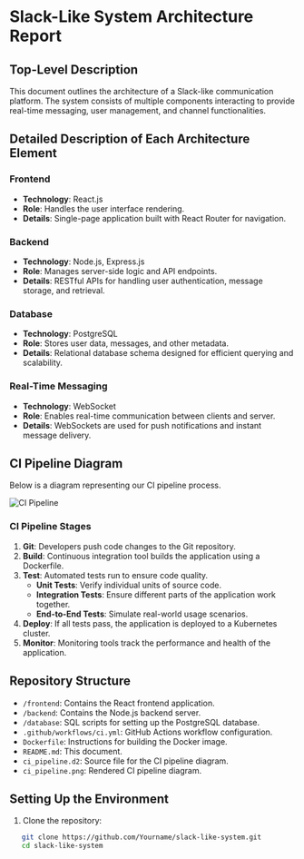 # Slack-Like System Architecture Report

## Top-Level Description
This document outlines the architecture of a Slack-like communication platform. The system consists of multiple components interacting to provide real-time messaging, user management, and channel functionalities.

## Detailed Description of Each Architecture Element
### Frontend
- **Technology**: React.js
- **Role**: Handles the user interface rendering.
- **Details**: Single-page application built with React Router for navigation.

### Backend
- **Technology**: Node.js, Express.js
- **Role**: Manages server-side logic and API endpoints.
- **Details**: RESTful APIs for handling user authentication, message storage, and retrieval.

### Database
- **Technology**: PostgreSQL
- **Role**: Stores user data, messages, and other metadata.
- **Details**: Relational database schema designed for efficient querying and scalability.

### Real-Time Messaging
- **Technology**: WebSocket
- **Role**: Enables real-time communication between clients and server.
- **Details**: WebSockets are used for push notifications and instant message delivery.

## CI Pipeline Diagram
Below is a diagram representing our CI pipeline process.

![CI Pipeline](ci_pipeline.png)

### CI Pipeline Stages
1. **Git**: Developers push code changes to the Git repository.
2. **Build**: Continuous integration tool builds the application using a Dockerfile.
3. **Test**: Automated tests run to ensure code quality.
   - **Unit Tests**: Verify individual units of source code.
   - **Integration Tests**: Ensure different parts of the application work together.
   - **End-to-End Tests**: Simulate real-world usage scenarios.
4. **Deploy**: If all tests pass, the application is deployed to a Kubernetes cluster.
5. **Monitor**: Monitoring tools track the performance and health of the application.

## Repository Structure
- `/frontend`: Contains the React frontend application.
- `/backend`: Contains the Node.js backend server.
- `/database`: SQL scripts for setting up the PostgreSQL database.
- `.github/workflows/ci.yml`: GitHub Actions workflow configuration.
- `Dockerfile`: Instructions for building the Docker image.
- `README.md`: This document.
- `ci_pipeline.d2`: Source file for the CI pipeline diagram.
- `ci_pipeline.png`: Rendered CI pipeline diagram.

## Setting Up the Environment
1. Clone the repository:
   
```bash
   git clone https://github.com/Yourname/slack-like-system.git
   cd slack-like-system
